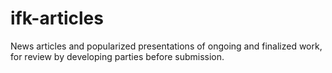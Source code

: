# ifk-articles

News articles and popularized presentations of ongoing and finalized work, for
review by developing parties before submission.
